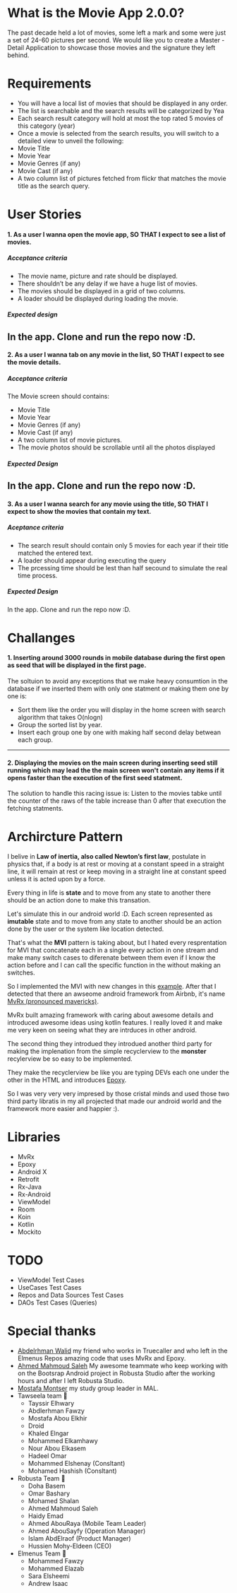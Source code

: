# What is the Movie App 2.0.0?
The past decade held a lot of movies, some left a mark and some were just a set of 24-60
pictures per second. We would like you to create a Master - Detail Application to showcase
those movies and the signature they left behind.

# Requirements
* You will have a local list of movies that should be displayed in any order.
* The list is searchable and the search results will be categorized by Yea
* Each search result category will hold at most the top rated 5 movies of this category (year)
* Once a movie is selected from the search results, you will switch to a detailed view to unveil the following:
* Movie Title
* Movie Year
* Movie Genres (if any)
* Movie Cast (if any)
* A two column list of pictures fetched from flickr that matches the movie title as the search query.

# User Stories
#### 1. As a user I wanna open the movie app, SO THAT I expect to see a list of movies.
##### Acceptance criteria
* The movie name, picture and rate should be displayed.
* There shouldn’t be any delay if we have a huge list of movies.
* The movies should be displayed in a grid of two columns.
* A loader should be displayed during loading the movie.
##### Expected design
In the app. Clone and run the repo now :D.
---
#### 2. As a user I wanna tab on any movie in the list, SO THAT I expect to see the movie details.
##### Acceptance criteria
The Movie screen should contains:
* Movie Title
* Movie Year
* Movie Genres (if any)
* Movie Cast (if any)
* A two column list of movie pictures.
* The movie photos should be scrollable until all the photos displayed
##### Expected Design
In the app. Clone and run the repo now :D.
---
#### 3. As a user I wanna search for any movie using the title, SO THAT I expect to show the movies that contain my text.
##### Aceptance criteria
* The search result should contain only 5 movies for each year if their title matched the entered text.
* A loader should appear during executing the query
* The prcessing time should be lest than half secound to simulate the real time process.
##### Expected Design
In the app. Clone and run the repo now :D.

# Challanges
#### 1. Inserting around 3000 rounds in mobile database during the first open as seed that will be displayed in the first page.
The soltuion to avoid any exceptions that we make heavy consumtion in the database if we inserted them with only one statment or making them one by one is:
* Sort them like the order you will display in the home screen with search algorithm that takes O(nlogn)
* Group the sorted list by year.
* Insert each group one by one with making half second delay betwean each group.
---
#### 2. Displaying the movies on the main screen during inserting seed still running which may lead the the main screen won't contain any items if it opens faster than the execution of the first seed statment.
The solution to handle this racing issue is: Listen to the movies tabke until the counter of the raws of the table increase than 0 after that execution the fetching statments.

# Archircture Pattern
I belive in **Law of inertia, also called Newton’s first law**, postulate in physics that, if a body is at rest or moving at a constant speed in a straight line, it will remain at rest or keep moving in a straight line at constant speed unless it is acted upon by a force.

Every thing in life is **state** and to move from any state to another there should be an action done to make this transation.

Let's simulate this in our android world :D. Each screen represented as **imutable** state and to move from any state to another should be an action done by the user or the system like location detected.

That's what the **MVI** pattern is taking about, but I hated every resprentation for MVI that concatenate each in a single every action in one stream and make many switch cases to diferenate between them even if I know the action before and I can call the specific function in the without making an switches.

So I implemented the MVI with new changes in this [example](https://github.com/ashraf-atef/RestaurantMenus). After that I detected that there an awseome android framework from Airbnb, it's name [MvRx (pronounced mavericks)](https://github.com/airbnb/MvRx). 

MvRx built amazing framework with caring about awesome details and introduced awesome ideas using kotlin features. I really loved it and make me very keen on seeing what they are intrduces in other android.

The second thing they introdued they introdued another third party for making the implenation from the simple recyclerview to the **monster** recylerview be so easy to be implemented.

They make the recyclerview be like you are typing DEVs each one under the other in the HTML and introduces [Epoxy](https://github.com/airbnb/epoxy).

 So I was very very very impresed by those cristal minds and used those two third party libratis in my all projected that made our android world and the framework more easier and happier :).
 
 # Libraries 
* MvRx
* Epoxy
* Android X
* Retrofit
* Rx-Java
* Rx-Android
* ViewModel
* Room
* Koin
* Kotlin
* Mockito

# TODO
* ViewModel Test Cases
* UseCases Test Cases
* Repos and Data Sources Test Cases
* DAOs Test Cases (Queries)

# Special thanks
* [Abdelrhman Walid](https://www.linkedin.com/in/abdelrhmanwalid) my friend who works in Truecaller and who left in the Elmenus Repos amazing code that uses MvRx and Epoxy.
* [Ahmed Mahmoud Saleh](https://www.linkedin.com/in/amssm) My awesome teammate who keep working with on the Bootsrap Android project in Robusta Studio after the working hours and after I left Robusta Studio.
* [Mostafa Montser](https://www.linkedin.com/in/mostafa-magdy-09587758) my study group leader in MAL.
* Tawseela team 🧡
    * Tayssir Elhwary
    * Abdlerhman Fawzy
    * Mostafa Abou Elkhir
    * Droid 
    * Khaled Elngar
    * Mohammed Elkamhawy
    * Nour Abou Elkasem
    * Hadeel Omar
    * Mohammed Elshenay (Consltant)
    * Mohamed Hashish (Consltant)
* Robusta Team 🧡
    * Doha Basem
    * Omar Bashary
    * Mohamed Shalan
    * Ahmed Mahmoud Saleh
    * Haidy Emad
    * Ahmed AbouRaya (Mobile Team Leader)
    * Ahmed AbouSayfy (Operation Manager)
    * Islam AbdElraof (Product Manager)
    * Hussien Mohy-Eldeen (CEO)
* Elmenus Team 🧡
    * Mohammed Fawzy
    * Mohammed Elazab
    * Sara Elsheemi 
    * Andrew Isaac
